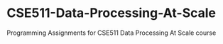 # CSE511-Data-Processing-At-Scale
Programming Assignments for CSE511 Data Processing At Scale course
